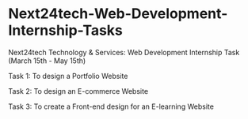# Next24tech-Web-Development-Internship-Tasks
Next24tech Technology &amp; Services: Web Development Internship Task (March 15th - May 15th) 

Task 1: To design a Portfolio Website

Task 2: To design an E-commerce Website

Task 3: To create a Front-end design for an E-learning Website

